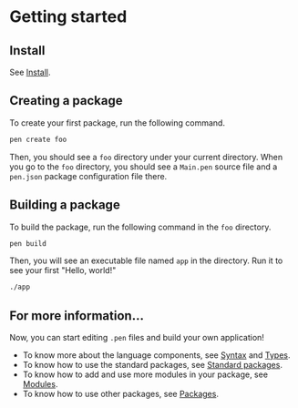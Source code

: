 # Getting started

## Install

See [Install](install).

## Creating a package

To create your first package, run the following command.

```sh
pen create foo
```

Then, you should see a `foo` directory under your current directory. When you go to the `foo` directory, you should see a `Main.pen` source file and a `pen.json` package configuration file there.

## Building a package

To build the package, run the following command in the `foo` directory.

```sh
pen build
```

Then, you will see an executable file named `app` in the directory. Run it to see your first "Hello, world!"

```sh
./app
```

## For more information...

Now, you can start editing `.pen` files and build your own application!

- To know more about the language components, see [Syntax](/references/language/syntax.md) and [Types](/references/language/types.md).
- To know how to use the standard packages, see [Standard packages](/references/standard-packages).
- To know how to add and use more modules in your package, see [Modules](/references/language/modules.md).
- To know how to use other packages, see [Packages](/references/language/packages.md).

